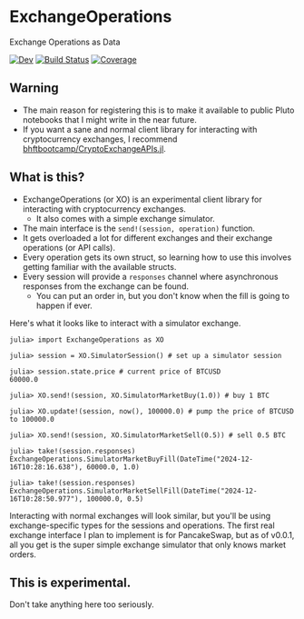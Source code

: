 # ExchangeOperations

Exchange Operations as Data


[![Dev](https://img.shields.io/badge/docs-dev-blue.svg)](https://g-gundam.github.io/ExchangeOperations.jl/dev/)
[![Build Status](https://github.com/g-gundam/XO.jl/actions/workflows/CI.yml/badge.svg?branch=main)](https://github.com/g-gundam/ExchangeOperations.jl/actions/workflows/CI.yml?query=branch%3Amain)
[![Coverage](https://codecov.io/gh/g-gundam/XO.jl/branch/main/graph/badge.svg)](https://codecov.io/gh/g-gundam/ExchangeOperations.jl)

## Warning

- The main reason for registering this is to make it available to public Pluto notebooks that I might write in the near future.
- If you want a sane and normal client library for interacting with cryptocurrency exchanges, I recommend [bhftbootcamp/CryptoExchangeAPIs.jl](https://github.com/bhftbootcamp/CryptoExchangeAPIs.jl).

## What is this?

- ExchangeOperations (or XO) is an experimental client library for interacting with cryptocurrency exchanges.
  + It also comes with a simple exchange simulator.
- The main interface is the `send!(session, operation)` function.
- It gets overloaded a lot for different exchanges and their exchange operations (or API calls).
- Every operation gets its own struct, so learning how to use this involves getting familiar with the available structs.
- Every session will provide a `responses` channel where asynchronous responses from the exchange can be found.
  + You can put an order in, but you don't know when the fill is going to happen if ever.

Here's what it looks like to interact with a simulator exchange.

```julia-repl
julia> import ExchangeOperations as XO

julia> session = XO.SimulatorSession() # set up a simulator session

julia> session.state.price # current price of BTCUSD
60000.0

julia> XO.send!(session, XO.SimulatorMarketBuy(1.0)) # buy 1 BTC

julia> XO.update!(session, now(), 100000.0) # pump the price of BTCUSD to 100000.0

julia> XO.send!(session, XO.SimulatorMarketSell(0.5)) # sell 0.5 BTC

julia> take!(session.responses)
ExchangeOperations.SimulatorMarketBuyFill(DateTime("2024-12-16T10:28:16.638"), 60000.0, 1.0)

julia> take!(session.responses)
ExchangeOperations.SimulatorMarketSellFill(DateTime("2024-12-16T10:28:50.977"), 100000.0, 0.5)
```

Interacting with normal exchanges will look similar, but you'll be
using exchange-specific types for the sessions and operations.  The
first real exchange interface I plan to implement is for PancakeSwap,
but as of v0.0.1, all you get is the super simple exchange simulator
that only knows market orders.

## This is experimental.

Don't take anything here too seriously.
